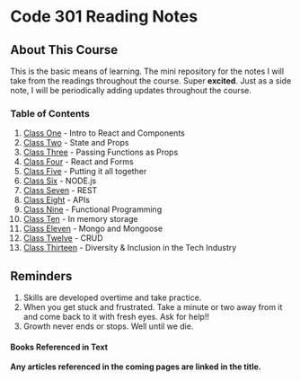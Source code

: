 # Code 301 Reading Notes

## About This Course

This is the basic means of learning. The mini repository for the notes I will take from the readings throughout the course. Super **excited**. Just as a side note, I will be periodically adding updates throughout the course.

### Table of Contents

1. [Class One](class-01.md) - Intro to React and Components
1. [Class Two](class-02.md) - State and Props
1. [Class Three](class-03.md) - Passing Functions as Props
1. [Class Four](class-04.md) - React and Forms
1. [Class Five](class-05.md) - Putting it all together
1. [Class Six](class-06.md) - NODE.js
1. [Class Seven](class-07.md) - REST
1. [Class Eight](class-08.md) - APIs
1. [Class Nine](class-09.md) - Functional Programming
1. [Class Ten](class-10.md) - In memory storage
1. [Class Eleven](class-11.md) - Mongo and Mongoose
1. [Class Twelve](class-12.md) - CRUD
1. [Class Thirteen](class-13.md) - Diversity & Inclusion in the Tech Industry
 
 <!-- 1. [Class Fourteen A/B](class-14.md) - Google Lessons and CSS Tips and Tricks  -->

## Reminders

1. Skills are developed overtime and take practice.
1. When you get stuck and frustrated. Take a minute or two away from it and come back to it with fresh eyes. Ask for help!!
1. Growth never ends or stops. Well until we die.  

#### Books Referenced in Text

<!-- The two books used for the readings are:
* HTML & CSS by Jon Duckett
* Javascript & JQuery by John Duckett -->

**Any articles referenced in the coming pages are linked in the title.**